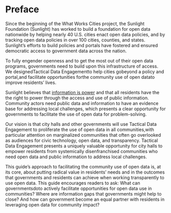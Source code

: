 # Preface

Since the beginning of the What Works Cities project, the Sunlight Foundation \(Sunlight\) has worked to build a foundation for open data nationwide by helping nearly 40 U.S. cities enact open data policies, and by tracking open data policies in over 100 cities, counties, and states. Sunlight’s efforts to build policies and portals have fostered and ensured democratic access to government data across the nation.

To fully engender openness and to get the most out of their open data programs, governments need to build upon this infrastructure of access. We designedTactical Data Engagementto help cities gobeyond a policy and portal,and facilitate opportunities forthe community use of open datato improve residents’ lives.

Sunlight believes that [information is power](https://sunlightfoundation.com/about/) and that all residents have the the right to power through the access and use of public information. Community actors need public data and information to have an evidence base for addressing local challenges, which presents a clear opportunity for governments to facilitate the use of open data for problem-solving.

Our vision is that city halls and other governments will use Tactical Data Engagement to proliferate the use of open data in all communities,with particular attention on marginalized communities that often go overlooked as audiences for civic technology, open data, and transparency. Tactical Data Engagement presents a uniquely valuable opportunity for city halls to empower residents from systemically disenfranchised communities who need open data and public information to address local challenges.

This guide’s approach to facilitating the community use of open data is, at its core, about putting radical value in residents’ needs and in the outcomes that governments and residents can achieve when working transparently to use open data. This guide encourages readers to ask: What can governmentsdoto actively facilitate opportunities for open data use in communities? Where are information gaps that governments might help to close? And how can government become an equal partner with residents in leveraging open data for community impact?

  


